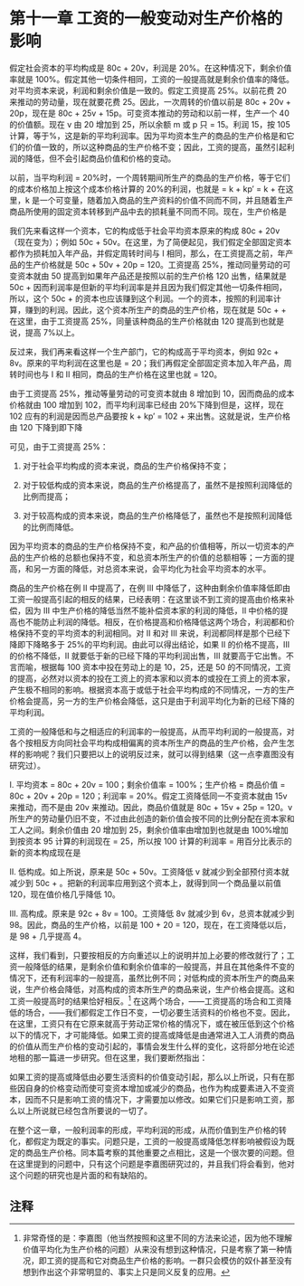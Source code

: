 # 第十一章 工资的一般变动对生产价格的影响

假定社会资本的平均构成是 80c + 20v，利润是 20%。在这种情况下，剩余价值率就是 100%。假定其他一切条件相同，工资的一般提高就是剩余价值率的降低。对平均资本来说，利润和剩余价值是一致的。假定工资提高 25%。以前花费 20 来推动的劳动量，现在就要花费 25。因此，一次周转的价值以前是 80c + 20v + 20p，现在是 80c + 25v + 15p。可变资本推动的劳动和以前一样，生产一个 40 的价值额。现在 v 由 20 增加到 25，所以余额 m 或 p 只 = 15。利润 15，按 105 计算，等于%，这是新的平均利润率。因为平均资本生产的商品的生产价格是和它们的价值一致的，所以这种商品的生产价格不变；因此，工资的提高，虽然引起利润的降低，但不会引起商品价值和价格的变动。

以前，当平均利润 = 20%时，一个周转期间所生产的商品的生产价格，等于它们的成本价格加上按这个成本价格计算的 20%的利润，也就是 = k + kp′ = k + 在这里，k 是一个可变量，随着加入商品的生产资料的价值不同而不同，并且随着生产商品所使用的固定资本转移到产品中去的损耗量不同而不同。现在，生产价格是

我们先来看这样一个资本，它的构成低于社会平均资本原来的构成 80c + 20v（现在变为）；例如 50c + 50v。在这里，为了简便起见，我们假定全部固定资本都作为损耗加入年产品，并假定周转时间与 I 相同，那么，在工资提高之前，年产品的生产价格就是 50c + 50v + 20p = 120。工资提高 25%，推动同量劳动的可变资本就由 50 提高到如果年产品还是按照以前的生产价格 120 出售，结果就是 50c + 因而利润率是但新的平均利润率是并且因为我们假定其他一切条件相同，所以，这个 50c + 的资本也应该赚到这个利润。一个的资本，按照的利润率计算，赚到的利润。因此，这个资本所生产的商品的生产价格，现在就是 50c +  + 在这里，由于工资提高 25%，同量该种商品的生产价格就由 120 提高到也就是说，提高 7%以上。

反过来，我们再来看这样一个生产部门，它的构成高于平均资本，例如 92c + 8v。原来的平均利润在这里也是 = 20；我们再假定全部固定资本加入年产品，周转时间也与 I 和 II 相同，商品的生产价格在这里也就 = 120。

由于工资提高 25%，推动等量劳动的可变资本就由 8 增加到 10，因而商品的成本价格就由 100 增加到 102，而平均利润率已经由 20%下降到但是，这样，现在 102 应有的利润是因而总产品要按 k + kp′ = 102 + 来出售。这就是说，生产价格由 120 下降到即下降

可见，由于工资提高 25%：

1. 对于社会平均构成的资本来说，商品的生产价格保持不变；

2. 对于较低构成的资本来说，商品的生产价格提高了，虽然不是按照利润降低的比例而提高；

3. 对于较高构成的资本来说，商品的生产价格降低了，虽然也不是按照利润降低的比例而降低。

因为平均资本的商品的生产价格保持不变，和产品的价值相等，所以一切资本的产品的生产价格的总额也保持不变，和总资本所生产的价值的总额相等；一方面的提高，和另一方面的降低，对总资本来说，会平均化为社会平均资本的水平。

商品的生产价格在例 II 中提高了，在例 III 中降低了，这种由剩余价值率降低即由工资一般提高引起的相反的结果，已经表明：在这里谈不到工资的提高由价格来补偿，因为 III 中生产价格的降低当然不能补偿资本家的利润的降低，II 中价格的提高也不能防止利润的降低。相反，在价格提高和价格降低这两个场合，利润都和价格保持不变的平均资本的利润相同。对 II 和对 III 来说，利润都同样是那个已经下降即下降略多于 25%的平均利润。由此可以得出结论，如果 II 的价格不提高，III 的价格不降低，II 就要低于新的已经下降的平均利润出售，III 就要高于它出售。不言而喻，根据每 100 资本中投在劳动上的是 10，25，还是 50 的不同情况，工资的提高，必然对以资本的投在工资上的资本家和以资本的或投在工资上的资本家，产生极不相同的影响。根据资本高于或低于社会平均构成的不同情况，一方的生产价格会提高，另一方的生产价格会降低，这只是由于利润平均化为新的已经下降的平均利润。

工资的一般降低和与之相适应的利润率的一般提高，从而平均利润的一般提高，对各个按相反方向同社会平均构成相偏离的资本所生产的商品的生产价格，会产生怎样的影响呢？我们只要把以上的说明反过来，就可以得到结果（这一点李嘉图没有研究过）。

I. 平均资本 = 80c + 20v = 100；剩余价值率 = 100%；生产价格 = 商品价值 = 80c + 20v + 20p = 120；利润率 = 20%。假定工资降低同一不变资本就由 15v 来推动，而不是由 20v 来推动。因此，商品价值就是 80c + 15v + 25p = 120。v 所生产的劳动量仍旧不变，不过由此创造的新价值会按不同的比例分配在资本家和工人之间。剩余价值由 20 增加到 25，剩余价值率由增加到也就是由 100%增加到按资本 95 计算的利润现在 = 25，所以按 100 计算的利润率 = 用百分比表示的新的资本构成现在是

II. 低构成。如上所说，原来是 50c + 50v。工资降低 v 就减少到全部预付资本就减少到 50c + 。把新的利润率应用到这个资本上，就得到同一个商品量以前值 120，现在值价格几乎降低 10。

III. 高构成。原来是 92c + 8v = 100。工资降低 8v 就减少到 6v，总资本就减少到 98。因此，商品的生产价格，以前是 100 + 20 = 120，现在，在工资降低以后，是 98 + 几乎提高 4。

这样，我们看到，只要按相反的方向重述以上的说明并加上必要的修改就行了；工资一般降低的结果，是剩余价值和剩余价值率的一般提高，并且在其他条件不变的情况下，还有利润率的一般提高，虽然比例不同；对低构成的资本所生产的商品来说，生产价格会降低，对高构成的资本所生产的商品来说，生产价格会提高。这和工资一般提高时的结果恰好相反。[^1] 在这两个场合，——工资提高的场合和工资降低的场合，——我们都假定工作日不变，一切必要生活资料的价格也不变。因此，在这里，工资只有在它原来就高于劳动正常价格的情况下，或在被压低到这个价格以下的情况下，才可能降低。如果工资的提高或降低是由通常进入工人消费的商品的价值从而生产价格的变动引起的，事情会发生什么样的变化，这将部分地在论述地租的那一篇进一步研究。但在这里，我们要断然指出：

如果工资的提高或降低由必要生活资料的价值变动引起，那么以上所说，只有在那些因自身的价格变动而使可变资本增加或减少的商品，也作为构成要素进入不变资本，因而不只是影响工资的情况下，才需要加以修改。如果它们只是影响工资，那么以上所说就已经包含所要说的一切了。

在整个这一章，一般利润率的形成，平均利润的形成，从而价值到生产价格的转化，都假定为既定的事实。问题只是，工资的一般提高或降低怎样影响被假设为既定的商品生产价格。同本篇考察的其他重要之点相比，这是一个很次要的问题。但在这里提到的问题中，只有这个问题是李嘉图研究过的，并且我们将会看到，他对这个问题的研究也是片面的和有缺陷的。

## 注释

[^1]: 非常奇怪的是：李嘉图（他当然按照和这里不同的方法来论述，因为他不理解价值平均化为生产价格的问题）从来没有想到这种情况，只是考察了第一种情况，即工资的提高和它对商品生产价格的影响。一群只会模仿的奴仆甚至没有想到作出这个非常明显的、事实上只是同义反复的应用。